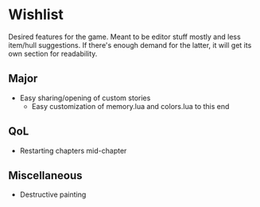 # Wishlist
Desired features for the game. Meant to be editor stuff mostly and less item/hull suggestions. If there's enough demand for the latter, it will get its own section for readability.

## Major
- Easy sharing/opening of custom stories
    - Easy customization of memory.lua and colors.lua to this end

## QoL
- Restarting chapters mid-chapter 

## Miscellaneous
- Destructive painting
